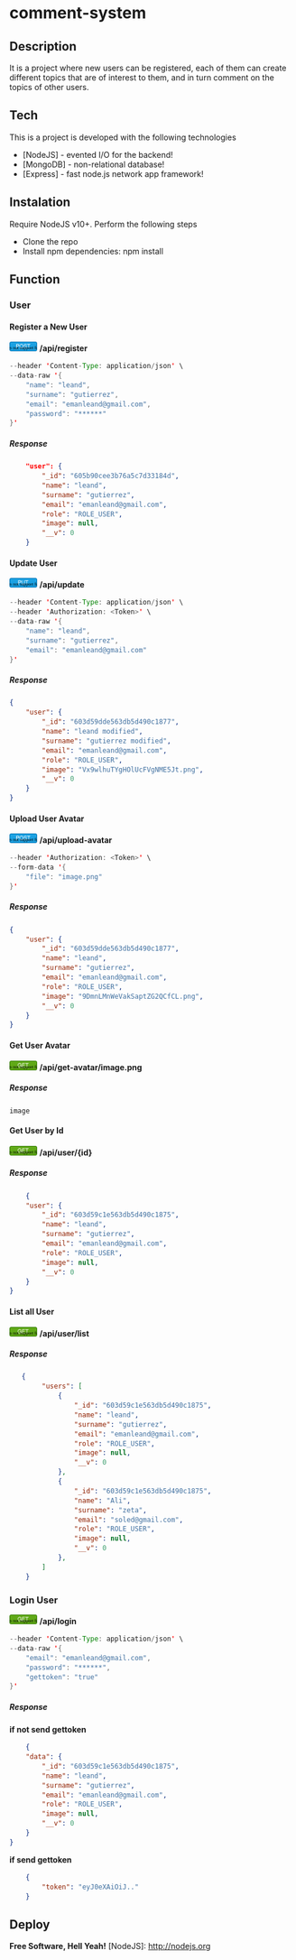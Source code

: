 # comment-system
## Description
It is a project where new users can be registered, each of them can create different topics that are of interest to them, and in turn comment on the topics of other users.
## Tech
This is a project is developed with the following technologies
- [NodeJS] - evented I/O for the backend!
- [MongoDB] - non-relational database!
- [Express] - fast node.js network app framework!

## Instalation
Require NodeJS v10+. Perform the following steps
- Clone the repo
- Install npm dependencies: npm install

## Function
### User
#### Register a New User
<img src="./diagrams/icons/POST.svg" alt="drawing" height="17"/> **/api/register**

```JAVA
--header 'Content-Type: application/json' \
--data-raw '{
    "name": "leand",
    "surname": "gutierrez",
    "email": "emanleand@gmail.com",
    "password": "******"
}'
```
##### Response
```JSON
    "user": {
        "_id": "605b90cee3b76a5c7d33184d",
        "name": "leand",
        "surname": "gutierrez",
        "email": "emanleand@gmail.com",
        "role": "ROLE_USER",
        "image": null,
        "__v": 0
    }
```
#### Update User
<img src="./diagrams/icons/PUT.svg" alt="drawing" height="17"/> **/api/update**

```JAVA
--header 'Content-Type: application/json' \
--header 'Authorization: <Token>' \
--data-raw '{
    "name": "leand",
    "surname": "gutierrez",
    "email": "emanleand@gmail.com"
}'
```
##### Response
```JSON
{
    "user": {
        "_id": "603d59dde563db5d490c1877",
        "name": "leand modified",
        "surname": "gutierrez modified",
        "email": "emanleand@gmail.com",
        "role": "ROLE_USER",
        "image": "Vx9wlhuTYgHOlUcFVgNME5Jt.png",
        "__v": 0
    }
}
```
#### Upload User Avatar
<img src="./diagrams/icons/POST.svg" alt="drawing" height="17"/> **/api/upload-avatar**
```JAVA
--header 'Authorization: <Token>' \
--form-data '{
    "file": "image.png"
}'
```
##### Response
```JSON
{
    "user": {
        "_id": "603d59dde563db5d490c1877",
        "name": "leand",
        "surname": "gutierrez",
        "email": "emanleand@gmail.com",
        "role": "ROLE_USER",
        "image": "9DmnLMnWeVakSaptZG2QCfCL.png",
        "__v": 0
    }
}    
```
#### Get User Avatar
<img src="./diagrams/icons/GET.svg" alt="drawing" height="17"/> **/api/get-avatar/image.png**
##### Response
```IMAGE
image 
```

#### Get User by Id
<img src="./diagrams/icons/GET.svg" alt="drawing" height="17"/> **/api/user/{id}**
##### Response
```JSON
    {
    "user": {
        "_id": "603d59c1e563db5d490c1875",
        "name": "leand",
        "surname": "gutierrez",
        "email": "emanleand@gmail.com",
        "role": "ROLE_USER",
        "image": null,
        "__v": 0
    }
}
```

#### List all User
<img src="./diagrams/icons/GET.svg" alt="drawing" height="17"/> **/api/user/list**

##### Response
```JSON
   {
        "users": [
            {
                "_id": "603d59c1e563db5d490c1875",
                "name": "leand",
                "surname": "gutierrez",
                "email": "emanleand@gmail.com",
                "role": "ROLE_USER",
                "image": null,
                "__v": 0
            },
            {
                "_id": "603d59c1e563db5d490c1875",
                "name": "Ali",
                "surname": "zeta",
                "email": "soled@gmail.com",
                "role": "ROLE_USER",
                "image": null,
                "__v": 0
            },
        ]
    }
```

### Login User
<img src="./diagrams/icons/GET.svg" alt="drawing" height="17"/> **/api/login**

```JAVA
--header 'Content-Type: application/json' \
--data-raw '{
    "email": "emanleand@gmail.com",
    "password": "******",
    "gettoken": "true"
}'
```

##### Response
**if not send gettoken**
```JSON
    {
    "data": {
        "_id": "603d59c1e563db5d490c1875",
        "name": "leand",
        "surname": "gutierrez",
        "email": "emanleand@gmail.com",
        "role": "ROLE_USER",
        "image": null,
        "__v": 0
    }
}
```
**if send gettoken**
```JSON
    {
        "token": "eyJ0eXAiOiJ.."
    }
```

## Deploy

**Free Software, Hell Yeah!**
[NodeJS]: <http://nodejs.org>